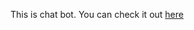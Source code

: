 This is chat bot. You can check it out [here](https://chatbot-j4tumklfc9cii3lacauyqj.streamlit.app/)
